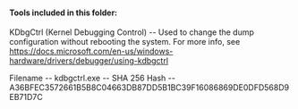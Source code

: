 #### Tools included in this folder:

KDbgCtrl (Kernel Debugging Control) -- Used to change the dump configuration without rebooting the system. For more info, see https://docs.microsoft.com/en-us/windows-hardware/drivers/debugger/using-kdbgctrl

Filename -- kdbgctrl.exe -- SHA 256 Hash --  A36BFEC3572661B5B8C04663DB87DD5B1BC39F16086869DE0DFD568D9EB71D7C